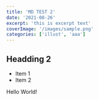 ```yaml
---
title: 'MD TEST 2'
date: '2021-08-26'
excerpt: 'this is excerpt text'
coverImage: '/images/sample.png'
categories: ['illust', 'aaa']
---
```


## Headding 2

- Item 1
- Item 2

Hello World!

